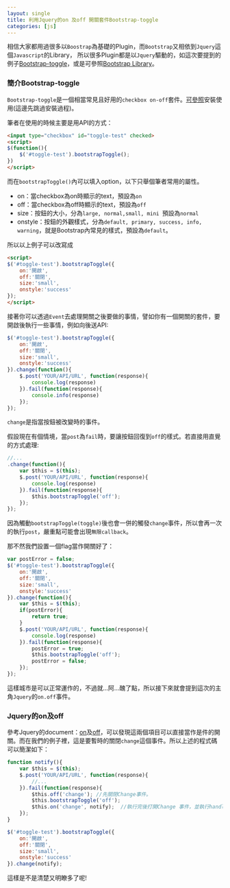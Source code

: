 ```yaml
---
layout: single
title: 利用Jquery的on 及off 開關套件Bootstrap-toggle
categories: [js]
---
```


相信大家都用過很多以`Boostrap`為基礎的Plugin，而`Bootstrap`又相依到`Jquery`這個`Javascript`的Library， 所以很多Plugin都是以`Jquery`驅動的，如這次要提到的例子[Bootstrap-toggle](http://www.bootstraptoggle.com/)，或是可參照[Bootstrap Library](https://startbootstrap.com/bootstrap-resources/)。

### 簡介Bootstrap-toggle

`Bootstrap-toggle`是一個相當常見且好用的`checkbox on-off`套件。[可參照](http://www.bootstraptoggle.com/)安裝使用(這邊先跳過安裝過程)。

筆者在使用的時候主要是用API的方式：

```html
<input type="checkbox" id="toggle-test" checked>
<script>
$(function(){
    $('#toggle-test').bootstrapToggle();
})
</script>
```

而在`bootstrapToggle()`內可以填入option，以下只舉個筆者常用的屬性。

- on：當checkbox為on時顯示的text，預設為`on`
- off：當checkbox為off時顯示的text，預設為`off`
- size：按鈕的大小，分為`large, normal,small, mini `預設為`normal`
- onstyle：按鈕的外觀樣式，分為`default, primary, success, info, warning`，就是Bootstrap內常見的樣式，預設為`default`。

所以以上例子可以改寫成

```html
<script>
$('#toggle-test').bootstrapToggle({
    on:'開啟', 
    off:'關閉',
    size:'small', 
    onstyle:'success'
});
</script>
```

接著你可以透過`Event`去處理開關之後要做的事情，譬如你有一個開關的套件，要開啟後執行一些事情，例如向後送API:

```js
$('#toggle-test').bootstrapToggle({
    on:'開啟', 
    off:'關閉',
    size:'small', 
    onstyle:'success'
}).change(function(){
    $.post('YOUR/API/URL', function(response){
        console.log(response)
    }).fail(function(response){
        console.info(response)
    });
});
```

`change`是指當按鈕被改變時的事件。

假設現在有個情境，當`post`為`fail`時，要讓按鈕回復到`off`的樣式。若直接用直覺的方式處理:

```js
//...
.change(function(){
	var $this = $(this);
    $.post('YOUR/API/URL', function(response){
        console.log(response)
    }).fail(function(response){
        $this.bootstrapToggle('off');
    });
});
```

因為觸動`bootstrapToggle(toggle)`後也會一併的觸發`change`事件，所以會再一次的執行`post`，嚴重點可能會出現`無限callback`。

那不然我們設置一個flag當作開關好了：

```js
var postError = false;
$('#toggle-test').bootstrapToggle({
    on:'開啟', 
    off:'關閉',
    size:'small', 
    onstyle:'success'
}).change(function(){
    var $this = $(this);
    if(postError){
        return true;
    }
    $.post('YOUR/API/URL', function(response){
        console.log(response)
    }).fail(function(response){
        postError = true;
        $this.bootstrapToggle('off');
        postError = false;
    });
});
```

這樣城市是可以正常運作的，不過就...阿...醜了點，所以接下來就會提到這次的主角`Jquery`的`on.off`事件。

### Jquery的on及off

參考Jquery的document：[on](http://api.jquery.com/on/)及[off](http://api.jquery.com/off/)，可以發現這兩個項目可以直接當作是件的開關。而在我們的例子裡，這是要暫時的關閉`change`這個事件。所以上述的程式碼可以簡潔如下：

```js
function notify(){
    var $this = $(this);
    $.post('YOUR/API/URL', function(response){
        //...
    }).fail(function(response){
        $this.off('change'); //先關閉Change事件。
        $this.bootstrapToggle('off');
        $this.on('change', notify);  //執行完後打開Change 事件，並執行handler
    });
}

$('#toggle-test').bootstrapToggle({
    on:'開啟', 
    off:'關閉',
    size:'small', 
    onstyle:'success'
}).change(notify);
```

這樣是不是清楚又明瞭多了呢!